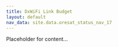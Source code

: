 ```yaml
---
title: DxWiFi Link Budget
layout: default
nav_data: site.data.oresat_status_nav_17
---
```



Placeholder for content...
